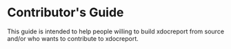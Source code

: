 # Contributor's Guide #

This guide is intended to help people willing to build xdocreport from source and/or who wants to contribute to xdocreport.